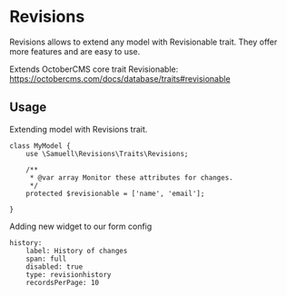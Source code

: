 # Revisions

Revisions allows to extend any model with Revisionable trait. They offer more features and are easy to use.

Extends OctoberCMS core trait Revisionable: https://octobercms.com/docs/database/traits#revisionable


## Usage

Extending model with Revisions trait.
```
class MyModel {
    use \Samuell\Revisions\Traits\Revisions;

    /**
     * @var array Monitor these attributes for changes.
     */
    protected $revisionable = ['name', 'email'];

}
```

Adding new widget to our form config

```
history:
    label: History of changes
    span: full
    disabled: true
    type: revisionhistory
    recordsPerPage: 10
```
